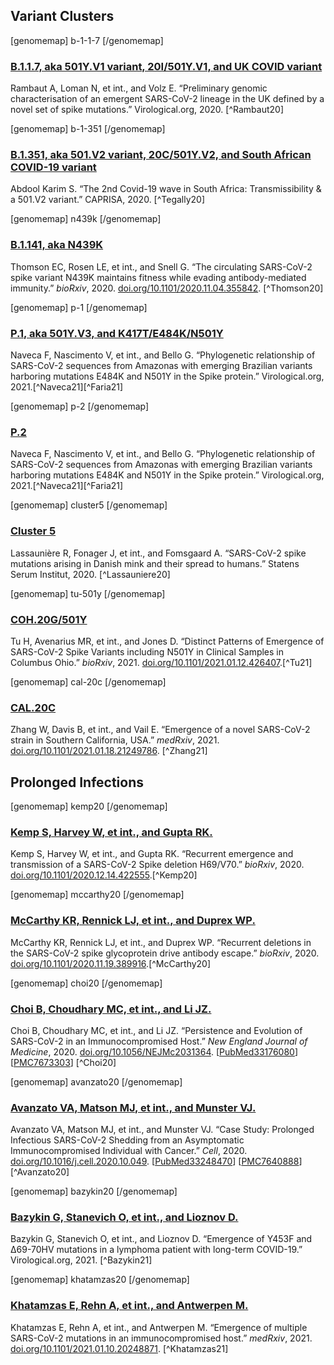 ## Variant Clusters

<div style="clear: both; height: 0;" />

<section id="sec_b-1-1-7" class="figure-section wrap">

<div class="figure-image">

[genomemap]
b-1-1-7
[/genomemap]

</div>

<div class="figure-caption">

### [B.1.1.7, aka 501Y.V1 variant, 20I/501Y.V1, and UK COVID variant](#sec_b-1-1-7)

Rambaut A, Loman N, et int., and Volz E. “Preliminary genomic characterisation of an emergent SARS-CoV-2 lineage in the UK defined by a novel set of spike mutations.” Virological.org, 2020. [^Rambaut20]

</div>

</section>


<section id="sec_b-1-351" class="figure-section wrap">

<div class="figure-image">

[genomemap]
b-1-351
[/genomemap]

</div>

<div class="figure-caption">

### [B.1.351, aka 501.V2 variant, 20C/501Y.V2, and South African COVID-19 variant](#sec_b-1-351)

Abdool Karim S. “The 2nd Covid-19 wave in South Africa: Transmissibility & a 501.V2 variant.” CAPRISA, 2020. [^Tegally20]

</div>

</section>


<section id="sec_n439k" class="figure-section wrap">

<div class="figure-image">

[genomemap]
n439k
[/genomemap]

</div>

<div class="figure-caption">

### [B.1.141, aka N439K](#sec_n439k)

Thomson EC, Rosen LE, et int., and Snell G. “The circulating SARS-CoV-2 spike variant N439K maintains fitness while evading antibody-mediated immunity.” _bioRxiv_, 2020. [doi.org/10.1101/2020.11.04.355842](https://doi.org/10.1101/2020.11.04.355842). [^Thomson20]

</div>

</section>


<section id="sec_p-1" class="figure-section wrap">

<div class="figure-image">

[genomemap]
p-1
[/genomemap]

</div>

<div class="figure-caption">

### [P.1, aka 501Y.V3, and K417T/E484K/N501Y](#sec_p-1)

Naveca F, Nascimento V, et int., and Bello G. “Phylogenetic relationship of SARS-CoV-2 sequences from Amazonas with emerging Brazilian variants harboring mutations E484K and N501Y in the Spike protein.” Virological.org, 2021.[^Naveca21][^Faria21]

</div>

</section>


<section id="sec_p-2" class="figure-section wrap">

<div class="figure-image">

[genomemap]
p-2
[/genomemap]

</div>

<div class="figure-caption">

### [P.2](#sec_p-2)
Naveca F, Nascimento V, et int., and Bello G. “Phylogenetic relationship of SARS-CoV-2 sequences from Amazonas with emerging Brazilian variants harboring mutations E484K and N501Y in the Spike protein.” Virological.org, 2021.[^Naveca21][^Faria21]

</div>

</section>


<section id="sec_cluster5" class="figure-section wrap">

<div class="figure-image">

[genomemap]
cluster5
[/genomemap]

</div>

<div class="figure-caption">

### [Cluster 5](#sec_cluster5)
Lassaunière R, Fonager J, et int., and Fomsgaard A. “SARS-CoV-2 spike mutations arising in Danish mink and their spread to humans.” Statens Serum Institut, 2020. [^Lassauniere20]

</div>

</section>


<section id="sec_tu-501y" class="figure-section wrap">

<div class="figure-image">

[genomemap]
tu-501y
[/genomemap]

</div>

<div class="figure-caption">

### [COH.20G/501Y](#sec_tu-501y)
Tu H, Avenarius MR, et int., and Jones D. “Distinct Patterns of Emergence of SARS-CoV-2 Spike Variants including N501Y in Clinical Samples in Columbus Ohio.” _bioRxiv_, 2021. [doi.org/10.1101/2021.01.12.426407](https://doi.org/10.1101/2021.01.12.426407).[^Tu21]

</div>

</section>

<section id="sec_cal-20c" class="figure-section wrap">

<div class="figure-image">

[genomemap]
cal-20c
[/genomemap]

</div>

<div class="figure-caption">

### [CAL.20C](#sec_cal-20c)

Zhang W, Davis B, et int., and Vail E. “Emergence of a novel SARS-CoV-2 strain in Southern California, USA.” _medRxiv_, 2021. [doi.org/10.1101/2021.01.18.21249786](https://doi.org/10.1101/2021.01.18.21249786). [^Zhang21]

</div>

</section>

## Prolonged Infections


<section id="sec_kemp20" class="figure-section wrap">

<div class="figure-image">

[genomemap]
kemp20
[/genomemap]

</div>

<div class="figure-caption">

### [Kemp S, Harvey W, et int., and Gupta RK.](#sec_kemp20)

Kemp S, Harvey W, et int., and Gupta RK. “Recurrent emergence and transmission of a SARS-CoV-2 Spike deletion H69/V70.” _bioRxiv_, 2020. [doi.org/10.1101/2020.12.14.422555](https://doi.org/10.1101/2020.12.14.422555).[^Kemp20]

</div>

</section>


<section id="sec_mccarthy20" class="figure-section wrap">

<div class="figure-image">

[genomemap]
mccarthy20
[/genomemap]

</div>

<div class="figure-caption">

### [McCarthy KR, Rennick LJ, et int., and Duprex WP.](#sec_mccarthy20)

McCarthy KR, Rennick LJ, et int., and Duprex WP. “Recurrent deletions in the SARS-CoV-2 spike glycoprotein drive antibody escape.” _bioRxiv_, 2020. [doi.org/10.1101/2020.11.19.389916](https://doi.org/10.1101/2020.11.19.389916).[^McCarthy20]

</div>

</section>


<section id="sec_choi20" class="figure-section wrap">

<div class="figure-image">

[genomemap]
choi20
[/genomemap]

</div>

<div class="figure-caption">

### [Choi B, Choudhary MC, et int., and Li JZ.](#sec_choi20)

Choi B, Choudhary MC, et int., and Li JZ. “Persistence and Evolution of SARS-CoV-2 in an Immunocompromised Host.” _New England Journal of Medicine_, 2020. [doi.org/10.1056/NEJMc2031364](https://doi.org/10.1056/NEJMc2031364). \[[PubMed33176080](https://www.ncbi.nlm.nih.gov/pubmed/33176080/)\] \[[PMC7673303](https://www.ncbi.nlm.nih.gov/pmc/articles/PMC7673303/)\] [^Choi20]


</div>

</section>


<section id="sec_avanzato20" class="figure-section wrap">

<div class="figure-image">

[genomemap]
avanzato20
[/genomemap]

</div>

<div class="figure-caption">

### [Avanzato VA, Matson MJ, et int., and Munster VJ.](#sec_avanzato20)

Avanzato VA, Matson MJ, et int., and Munster VJ. “Case Study: Prolonged Infectious SARS-CoV-2 Shedding from an Asymptomatic Immunocompromised Individual with Cancer.” _Cell_, 2020. [doi.org/10.1016/j.cell.2020.10.049](https://doi.org/10.1016/j.cell.2020.10.049). \[[PubMed33248470](https://www.ncbi.nlm.nih.gov/pubmed/33248470/)\] \[[PMC7640888](https://www.ncbi.nlm.nih.gov/pmc/articles/PMC7640888/)\] [^Avanzato20]

</div>

</section>


<section id="sec_bazykin20" class="figure-section wrap">

<div class="figure-image">

[genomemap]
bazykin20
[/genomemap]

</div>

<div class="figure-caption">

### [Bazykin G, Stanevich O, et int., and Lioznov D.](#sec_bazykin20)

Bazykin G, Stanevich O, et int., and Lioznov D. “Emergence of Y453F and Δ69-70HV mutations in a lymphoma patient with long-term COVID-19.” Virological.org, 2021. [^Bazykin21]

</div>

</section>


<section id="sec_khatamzas20" class="figure-section wrap">

<div class="figure-image">

[genomemap]
khatamzas20
[/genomemap]

</div>

<div class="figure-caption">

### [Khatamzas E, Rehn A, et int., and Antwerpen M.](#sec_khatamzas20)

Khatamzas E, Rehn A, et int., and Antwerpen M. “Emergence of multiple SARS-CoV-2 mutations in an immunocompromised host.” _medRxiv_, 2021. [doi.org/10.1101/2021.01.10.20248871](https://doi.org/10.1101/2021.01.10.20248871). [^Khatamzas21]

</div>

</section>
